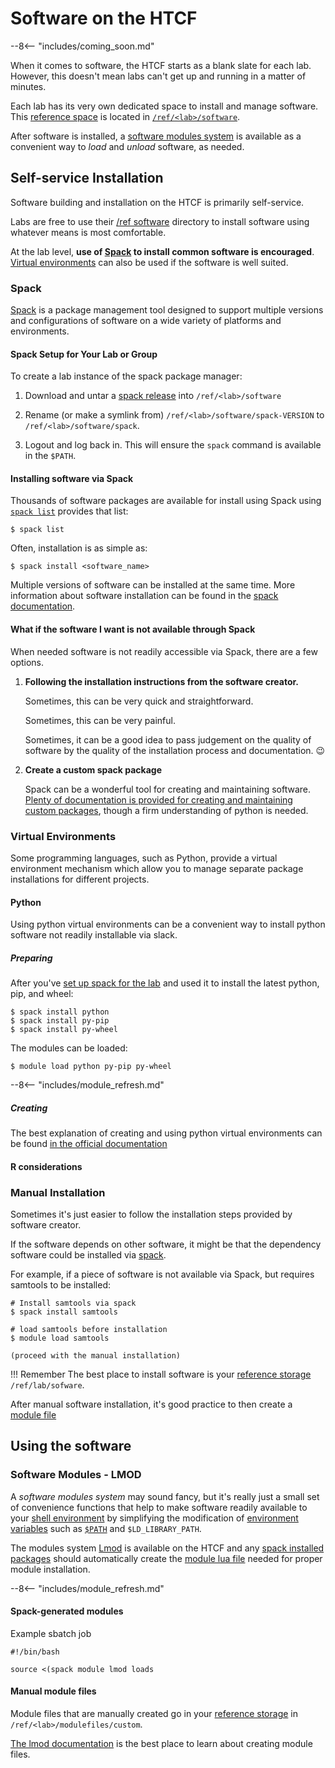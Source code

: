 # Software on the HTCF

--8<-- "includes/coming_soon.md"

When it comes to software, the HTCF starts as a blank slate for each lab.  However, this doesn't mean labs can't get up and running in a matter of minutes.

Each lab has its very own dedicated space to install and manage software.  This [reference space](storage/ref.md) is located in [`/ref/<lab>/software`](storage/ref.md#software).

After software is installed, a [software modules system](#software-modules-lmod) is available as a convenient way to *load* and *unload* software, as needed. 

## Self-service Installation

Software building and installation on the HTCF is primarily self-service.

Labs are free to use their [/ref software](storage/ref.md) directory to install software using whatever means is most comfortable.

At the lab level, **use of [Spack](#spack) to install common software is encouraged**.  [Virtual environments](#virtual-environments) can also be used if the software is well suited.

### Spack

[Spack](https://spack.readthedocs.io) is a package management tool designed to support multiple versions and configurations of software on a wide variety of platforms and environments.

#### Spack Setup for Your Lab or Group

To create a lab instance of the spack package manager:

1.  Download and untar a [spack release](https://github.com/spack/spack/releases) into `/ref/<lab>/software`

2.  Rename (or make a symlink from) `/ref/<lab>/software/spack-VERSION` to `/ref/<lab>/software/spack`.

3.  Logout and log back in.  This will ensure the `spack` command is available in the `$PATH`.

#### Installing software via Spack

Thousands of software packages are available for install using Spack using [`spack list`](https://spack.readthedocs.io/en/latest/basic_usage.html#listing-available-packages) provides that list:

    $ spack list

Often, installation is as simple as:

    $ spack install <software_name>

Multiple versions of software can be installed at the same time.  More information about software installation can be found in the [spack documentation](https://spack.readthedocs.io/en/latest/basic_usage.html#installing-and-uninstalling).


#### What if the software I want is not available through Spack

When needed software is not readily accessible via Spack, there are a few options.

1. **Following the installation instructions from the software creator.**
 
     Sometimes, this can be very quick and straightforward.
   
     Sometimes, this can be very painful.
   
     Sometimes, it can be a good idea to pass judgement on the quality of software by the quality of the installation process and documentation. :wink:

2. **Create a custom spack package**

   Spack can be a wonderful tool for creating and maintaining software. [Plenty of documentation is provided for creating and maintaining custom packages](https://spack.readthedocs.io/en/latest/packaging_guide.html), though a firm understanding of python is needed.


### Virtual Environments

Some programming languages, such as Python, provide a virtual environment mechanism which allow you to manage separate package installations for different projects.

####  Python

Using python virtual environments can be a convenient way to install python software not readily installable via slack.

##### Preparing

After you've [set up spack for the lab](#spack) and used it to install the latest python, pip, and wheel:

    $ spack install python
    $ spack install py-pip
    $ spack install py-wheel

The modules can be loaded:

    $ module load python py-pip py-wheel

--8<-- "includes/module_refresh.md"

##### Creating

The best explanation of creating and using python virtual environments can be found [in the official documentation](https://packaging.python.org/guides/installing-using-pip-and-virtual-environments/#creating-a-virtual-environment)

#### R considerations

### Manual Installation

Sometimes it's just easier to follow the installation steps provided by software creator.

If the software depends on other software, it might be that the dependency software could be installed via [spack](#spack).

For example, if a piece of software is not available via Spack, but requires samtools to be installed:

    # Install samtools via spack
    $ spack install samtools

    # load samtools before installation
    $ module load samtools
    
    (proceed with the manual installation)

!!! Remember
    The best place to install software is your [reference storage](storage/ref.md) `/ref/lab/sofware`.

After manual software installation, it's good practice to then create a [module file](#manual-module-files)

## Using the software

### Software Modules - LMOD

A *software modules system* may sound fancy, but it's really just a small set of convenience functions that help to make software readily available to your [shell environment](https://en.wikipedia.org/wiki/Unix_shell) by simplifying the modification of [environment variables](https://en.wikipedia.org/wiki/Environment_variable#True_environment_variables) such as [`$PATH`](https://en.wikipedia.org/wiki/Path_\(computing\)) and `$LD_LIBRARY_PATH`.

The modules system [Lmod](https://lmod.readthedocs.io/en/latest/) is available on the HTCF and any [spack installed packages](#using-spack-generated-modules) should automatically create the [module lua file](https://lmod.readthedocs.io/en/latest/015_writing_modules.html) needed for proper module installation.

--8<-- "includes/module_refresh.md"

#### Spack-generated modules

Example sbatch job

```
#!/bin/bash

source <(spack module lmod loads 
```

#### Manual module files

Module files that are manually created go in your [reference storage](storage/ref.md) in `/ref/<lab>/modulefiles/custom`.

[The lmod documentation](https://lmod.readthedocs.io/en/latest/015_writing_modules.html) is the best place to learn about creating module files.
